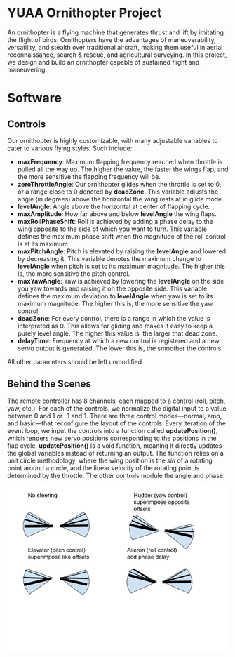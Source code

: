 # YUAA Ornithopter Project

An ornithopter is a flying machine that generates thrust and lift by imitating the flight of birds. Ornithopters have the advantages of maneuverability, versatility, and stealth over traditional aircraft, making them useful in aerial reconnaissance, search & rescue, and agricultural surveying. In this project, we design and build an ornithopter capable of sustained flight and maneuvering.


# Software

## Controls

Our ornithopter is highly customizable, with many adjustable variables to cater to various flying styles. Such include:

 - **maxFrequency**: Maximum flapping frequency reached when throttle is pulled all the way up. The higher the value, the faster the wings flap, and the more sensitive the flapping frequency will be.
 - **zeroThrottleAngle**: Our ornithopter glides when the throttle is set to 0, or a range close to 0 denoted by **deadZone**. This variable adjusts the angle (in degrees) above the horizontal the wing rests at in glide mode.
 - **levelAngle**: Angle above the horizontal at center of flapping cycle.
 - **maxAmplitude**: How far above and below **levelAngle** the wing flaps.
 - **maxRollPhaseShift**: Roll is achieved by adding a phase delay to the wing opposite to the side of which you want to turn. This variable defines the maximum phase shift when the magnitude of the roll control is at its maximum.
 - **maxPitchAngle**: Pitch is elevated by raising the **levelAngle** and lowered by decreasing it. This variable denotes the maximum change to **levelAngle** when pitch is set to its maximum magnitude. The higher this is, the more sensitive the pitch control.
 - **maxYawAngle**: Yaw is achieved by lowering the **levelAngle** on the side you yaw towards and raising it on the opposite side. This variable defines the maximum deviation to **levelAngle** when yaw is set to its maximum magnitude. The higher this is, the more sensitive the yaw control.
 - **deadZone**: For every control, there is a range in which the value is interpreted as 0. This allows for gliding and makes it easy to keep a purely level angle. The higher this value is, the larger that dead zone.
 - **delayTime**: Frequency at which a new control is registered and a new servo output is generated. The lower this is, the smoother the controls.

All other parameters should be left unmodified.

## Behind the Scenes

The remote controller has 8 channels, each mapped to a control (roll, pitch, yaw, etc.). For each of the controls, we normalize the digital input to a value between 0 and 1 or -1 and 1. There are three control modes—normal, amp, and basic—that reconfigure the layout of the controls. Every iteration of the event loop, we input the controls into a function called **updatePosition()**, which renders new servo positions corresponding to the positions in the flap cycle. **updatePosition()** is a void function, meaning it directly updates the global variables instead of returning an output. The function relies on a unit circle methodology, where the wing position is the *sin* of a rotating point around a circle, and the linear velocity of the rotating point is determined by the throttle. The other controls module the angle and phase.

![Controls](./controls.png)

